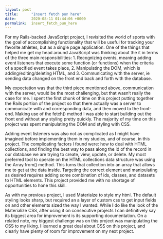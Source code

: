 ```yaml
---
layout: post
title:      "Insert fetch pun here"
date:       2020-08-11 01:44:06 +0000
permalink:  insert_fetch_pun_here
---
```


For my Rails-backed JavaScript project, I revisited the world of sports with the goal of accomplishing functionality that will be useful for tracking your favorite athletes, but as a single page application.  One of the things that helped me get my head around JavaScript was thinking about the it in terms of the three main responsibilities: 1. Recognizing events, meaning adding event listeners that execute some function (or functions) when the criteria of a specified event takes place,  2. Manipulating the DOM, which is adding/editing/deleting HTML, and 3. Communicating with the server, ie sending data changed on the front end back and forth with the database. 

My expectation was that the third piece mentioned above, communication with the server, would be the most challenging, but that wasn’t really the case for me.  I spent the first chunk of time on this project putting together the Rails portion of the project so that there actually was a server to communicate with and corresponding data, and then moved to the front-end.  Making use of the fetch() method I was able to start building out the front end without any styling pretty quickly.  The majority of my time on this project was spent manipulating the DOM and styling with CSS.

Adding event listeners was also not as complicated as I might have imagined before implementing them in my studies, and of course, in this project.  The complicating factors I found were: how to deal with HTML collections, and finding the best way to pass along the id of the record in our database we are trying to create, view, update, or delete.  My most preferred tool to operate on the HTML collections data structure was using the Array.from() method.  This turns that collection into an array that allows me to get at the data inside.  Targeting the correct element and manipulating as desired requires adding some combination of ids, classes, and datasets to HTML elements.  This project provided me with no shortage of opportunities to hone this skill. 

As with my previous project, I used Materialze to style my html.  The default styling looks sharp, but required an a layer of custom css to get input fields on and other elements sized the way I wanted.  While I do like the look of the Materialize CSS, after using it on consecutive projects I can definitively say its biggest area for improvement is its supporting documentation.  On a related note, my biggest challenge was on this project was manipulating the CSS to my liking.  I learned a great deal about CSS on this project, and clearly have plenty of room for improvement on my next project.


